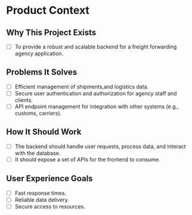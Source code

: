 # Product Context

## Why This Project Exists
- [ ] To provide a robust and scalable backend for a freight forwarding agency application.

## Problems It Solves
- [ ] Efficient management of shipments,and logistics data.
- [ ] Secure user authentication and authorization for agency staff and clients.
- [ ] API endpoint management for integration with other systems (e.g., customs, carriers).

## How It Should Work
- [ ] The backend should handle user requests, process data, and interact with the database.
- [ ] It should expose a set of APIs for the frontend to consume.

## User Experience Goals
- [ ] Fast response times.
- [ ] Reliable data delivery.
- [ ] Secure access to resources.

